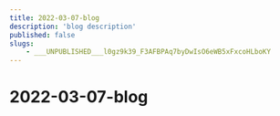 ```yaml
---
title: 2022-03-07-blog
description: 'blog description'
published: false
slugs:
    - ___UNPUBLISHED___l0gz9k39_F3AFBPAq7byDwIsO6eWB5xFxcoHLboKY
---
```


# 2022-03-07-blog
